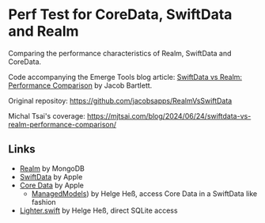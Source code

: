 # Perf Test for CoreData, SwiftData and Realm

Comparing the performance characteristics of Realm, SwiftData and CoreData.

Code accompanying the Emerge Tools blog article:
[SwiftData vs Realm: Performance Comparison](https://www.emergetools.com/blog/posts/swiftdata-vs-realm-performance-comparison)
by Jacob Bartlett.

Original repositoy: https://github.com/jacobsapps/RealmVsSwiftData

Michal Tsai's coverage: https://mjtsai.com/blog/2024/06/24/swiftdata-vs-realm-performance-comparison/

## Links

- [Realm](https://www.mongodb.com/docs/atlas/device-sdks/) by MongoDB
- [SwiftData](https://developer.apple.com/documentation/swiftdata) by Apple
- [Core Data](https://developer.apple.com/documentation/coredata/) by Apple
  - [ManagedModels](https://github.com/Data-swift/ManagedModels)) by Helge Heß,
    access Core Data in a SwiftData like fashion
- [Lighter.swift](https://github.com/Lighter-swift) by Helge Heß, direct SQLite access
